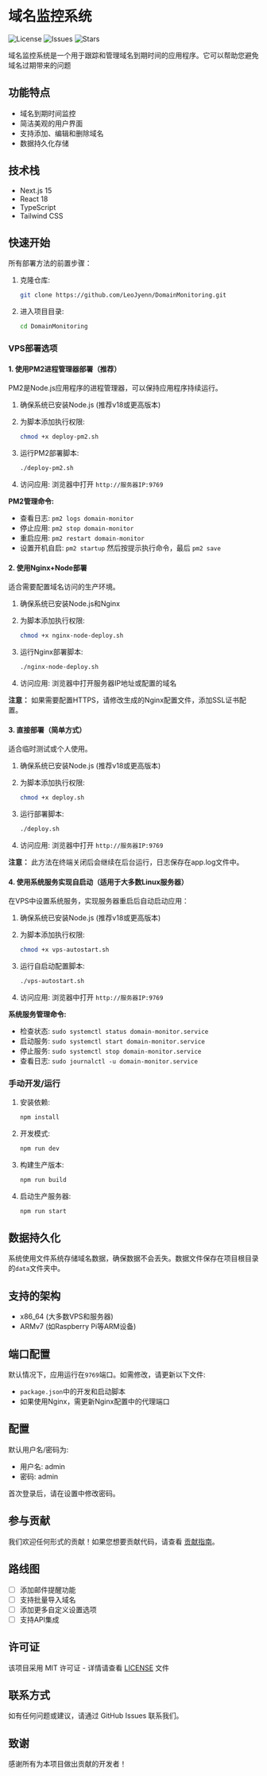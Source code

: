 # 域名监控系统

![License](https://img.shields.io/github/license/LeoJyenn/DomainMonitoring)
![Issues](https://img.shields.io/github/issues/LeoJyenn/DomainMonitoring)
![Stars](https://img.shields.io/github/stars/LeoJyenn/DomainMonitoring)

域名监控系统是一个用于跟踪和管理域名到期时间的应用程序。它可以帮助您避免域名过期带来的问题

## 功能特点

- 域名到期时间监控
- 简洁美观的用户界面
- 支持添加、编辑和删除域名
- 数据持久化存储

## 技术栈

- Next.js 15
- React 18
- TypeScript
- Tailwind CSS

## 快速开始

所有部署方法的前置步骤：

1. 克隆仓库:
   ```bash
   git clone https://github.com/LeoJyenn/DomainMonitoring.git
   ```

2. 进入项目目录:
   ```bash
   cd DomainMonitoring  
   ```

### VPS部署选项

#### 1. 使用PM2进程管理器部署（推荐）

PM2是Node.js应用程序的进程管理器，可以保持应用程序持续运行。

1. 确保系统已安装Node.js (推荐v18或更高版本)

2. 为脚本添加执行权限:
   ```bash
   chmod +x deploy-pm2.sh
   ```

3. 运行PM2部署脚本:
   ```bash
   ./deploy-pm2.sh
   ```

4. 访问应用:
   浏览器中打开 `http://服务器IP:9769`

**PM2管理命令:**
- 查看日志: `pm2 logs domain-monitor`
- 停止应用: `pm2 stop domain-monitor`
- 重启应用: `pm2 restart domain-monitor`
- 设置开机自启: `pm2 startup` 然后按提示执行命令，最后 `pm2 save`

#### 2. 使用Nginx+Node部署

适合需要配置域名访问的生产环境。

1. 确保系统已安装Node.js和Nginx

2. 为脚本添加执行权限:
   ```bash
   chmod +x nginx-node-deploy.sh
   ```

3. 运行Nginx部署脚本:
   ```bash
   ./nginx-node-deploy.sh
   ```

4. 访问应用:
   浏览器中打开服务器IP地址或配置的域名

**注意：** 如果需要配置HTTPS，请修改生成的Nginx配置文件，添加SSL证书配置。

#### 3. 直接部署（简单方式）

适合临时测试或个人使用。

1. 确保系统已安装Node.js (推荐v18或更高版本)

2. 为脚本添加执行权限:
   ```bash
   chmod +x deploy.sh
   ```

3. 运行部署脚本:
   ```bash
   ./deploy.sh
   ```

4. 访问应用:
   浏览器中打开 `http://服务器IP:9769`

**注意：** 此方法在终端关闭后会继续在后台运行，日志保存在app.log文件中。

#### 4. 使用系统服务实现自启动（适用于大多数Linux服务器）

在VPS中设置系统服务，实现服务器重启后自动启动应用：

1. 确保系统已安装Node.js (推荐v18或更高版本)

2. 为脚本添加执行权限:
   ```bash
   chmod +x vps-autostart.sh
   ```

3. 运行自启动配置脚本:
   ```bash
   ./vps-autostart.sh
   ```

4. 访问应用:
   浏览器中打开 `http://服务器IP:9769`

**系统服务管理命令:**
- 检查状态: `sudo systemctl status domain-monitor.service`
- 启动服务: `sudo systemctl start domain-monitor.service`
- 停止服务: `sudo systemctl stop domain-monitor.service`
- 查看日志: `sudo journalctl -u domain-monitor.service`

### 手动开发/运行

1. 安装依赖:
   ```bash
   npm install
   ```

2. 开发模式:
   ```bash
   npm run dev
   ```

3. 构建生产版本:
   ```bash
   npm run build
   ```

4. 启动生产服务器:
   ```bash
   npm run start
   ```

## 数据持久化

系统使用文件系统存储域名数据，确保数据不会丢失。数据文件保存在项目根目录的`data`文件夹中。

## 支持的架构

- x86_64 (大多数VPS和服务器)
- ARMv7 (如Raspberry Pi等ARM设备)

## 端口配置

默认情况下，应用运行在`9769`端口。如需修改，请更新以下文件:
- `package.json`中的开发和启动脚本
- 如果使用Nginx，需更新Nginx配置中的代理端口

## 配置

默认用户名/密码为:
- 用户名: admin
- 密码: admin

首次登录后，请在设置中修改密码。

## 参与贡献

我们欢迎任何形式的贡献！如果您想要贡献代码，请查看 [贡献指南](CONTRIBUTING.md)。

## 路线图

- [ ] 添加邮件提醒功能
- [ ] 支持批量导入域名
- [ ] 添加更多自定义设置选项
- [ ] 支持API集成

## 许可证

该项目采用 MIT 许可证 - 详情请查看 [LICENSE](LICENSE) 文件

## 联系方式

如有任何问题或建议，请通过 GitHub Issues 联系我们。

## 致谢

感谢所有为本项目做出贡献的开发者！
